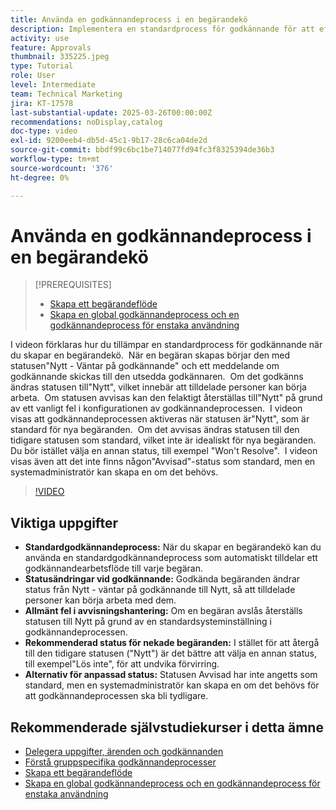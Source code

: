 ```yaml
---
title: Använda en godkännandeprocess i en begärandekö
description: Implementera en standardprocess för godkännande för att effektivisera arbetsflödena för begäran och säkerställa att godkända begäranden ändrar sin status till"Nytt". Åtgärda förvirring för avvisade begäranden genom att välja en statusändring till "Won't Resolve".
activity: use
feature: Approvals
thumbnail: 335225.jpeg
type: Tutorial
role: User
level: Intermediate
team: Technical Marketing
jira: KT-17578
last-substantial-update: 2025-03-26T00:00:00Z
recommendations: noDisplay,catalog
doc-type: video
exl-id: 9200eeb4-db5d-45c1-9b17-28c6ca04de2d
source-git-commit: bbdf99c6bc1be714077fd94fc3f8325394de36b3
workflow-type: tm+mt
source-wordcount: '376'
ht-degree: 0%

---
```


# Använda en godkännandeprocess i en begärandekö

>[!PREREQUISITES]
>
>* [Skapa ett begärandeflöde](https://experienceleague.adobe.com/sv/docs/workfront-learn/tutorials-workfront/manage-work/request-queues/create-a-request-flow)
>* [Skapa en global godkännandeprocess och en godkännandeprocess för enstaka användning](https://experienceleague.adobe.com/sv/docs/workfront-learn/tutorials-workfront/manage-work/approval-processes-and-milestone-paths/create-a-single-use-approval-process)


I videon förklaras hur du tillämpar en standardprocess för godkännande när du skapar en begärandekö. &#x200B; När en begäran skapas börjar den med statusen&quot;Nytt - Väntar på godkännande&quot; och ett meddelande om godkännande skickas till den utsedda godkännaren. &#x200B; Om det godkänns ändras statusen till&quot;Nytt&quot;, vilket innebär att tilldelade personer kan börja arbeta. &#x200B; Om statusen avvisas kan den felaktigt återställas till&quot;Nytt&quot; på grund av ett vanligt fel i konfigurationen av godkännandeprocessen. &#x200B;
I videon visas att godkännandeprocessen aktiveras när statusen är&quot;Nytt&quot;, som är standard för nya begäranden. &#x200B; Om det avvisas ändras statusen till den tidigare statusen som standard, vilket inte är idealiskt för nya begäranden. &#x200B; Du bör istället välja en annan status, till exempel &quot;Won&#39;t Resolve&quot;. &#x200B; I videon visas även att det inte finns någon&quot;Avvisad&quot;-status som standard, men en systemadministratör kan skapa en om det behövs. &#x200B;

>[!VIDEO](https://video.tv.adobe.com/v/3455013/?quality=12&learn=on&enablevpops=1)

## Viktiga uppgifter

* **Standardgodkännandeprocess:** När du skapar en begärandekö kan du använda en standardgodkännandeprocess som automatiskt tilldelar ett godkännandearbetsflöde till varje begäran.
* **Statusändringar vid godkännande:** Godkända begäranden ändrar status från Nytt - väntar på godkännande till Nytt, så att tilldelade personer kan börja arbeta med dem.
* **Allmänt fel i avvisningshantering:** Om en begäran avslås återställs statusen till Nytt på grund av en standardsysteminställning i godkännandeprocessen.
* **Rekommenderad status för nekade begäranden:** I stället för att återgå till den tidigare statusen (&quot;Nytt&quot;) är det bättre att välja en annan status, till exempel&quot;Lös inte&quot;, för att undvika förvirring.
* **Alternativ för anpassad status:** Statusen Avvisad har inte angetts som standard, men en systemadministratör kan skapa en om det behövs för att godkännandeprocessen ska bli tydligare.


## Rekommenderade självstudiekurser i detta ämne

* [Delegera uppgifter, ärenden och godkännanden](/help/manage-work/approval-processes-and-milestone-paths/delegate-approvals.md)
* [Förstå gruppspecifika godkännandeprocesser](/help/administration-and-setup/approval-processes-and-milestone-paths/group-specific-approval-processes.md)
* [Skapa ett begärandeflöde](/help/manage-work/request-queues/create-a-request-flow.md)
* [Skapa en global godkännandeprocess och en godkännandeprocess för enstaka användning](https://experienceleague.adobe.com/sv/docs/workfront-learn/tutorials-workfront/manage-work/approval-processes-and-milestone-paths/create-a-single-use-approval-process)
